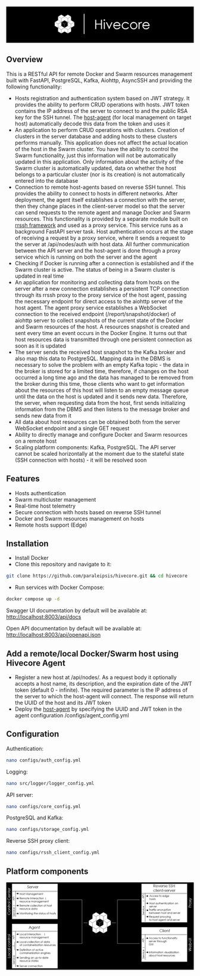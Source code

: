 ![Image alt](https://github.com/paraleipsis/repo_images/raw/main/hivecore/7.png)

## Overview

This is a RESTful API for remote Docker and Swarm resources management built with FastAPI, PostgreSQL, Kafka, Aiohttp, AsyncSSH and providing the following functionality:

- Hosts registration and authentication system based on JWT strategy. It provides the ability to perform CRUD operations with hosts. JWT token contains the IP address of the server to connect to and the public RSA key for the SSH tunnel. The [host-agent](https://github.com/paraleipsis/hivecore-agent) (for local management on target host) automatically decode this data from the token and uses it
- An application to perform CRUD operations with clusters. Creation of clusters in the server database and adding hosts to these clusters performs manually. This application does not affect the actual location of the host in the Swarm cluster. You have the ability to control the Swarm functionality, just this information will not be automatically updated in this application. Only information about the activity of the Swarm cluster is automatically updated, data on whether the host belongs to a particular cluster (nor is its creation) is not automatically entered into the database
- Connection to remote host-agents based on reverse SSH tunnel. This provides the ability to connect to hosts in different networks. After deployment, the agent itself establishes a connection with the server, then they change places in the client-server model so that the server can send requests to the remote agent and manage Docker and Swarm resources. This functionality is provided by a separate module built on [rrssh framework](https://github.com/paraleipsis/rrssh) and used as a proxy service. This service runs as a background FastAPI server task. Host authentication occurs at the stage of receiving a request by a proxy service, where it sends a request to the server at /api/nodes/auth with host data. All further communication between the API server and the host-agent is done through a proxy service which is running on both the server and the agent
- Checking if Docker is running after a connection is established and if the Swarm cluster is active. The status of being in a Swarm cluster is updated in real time
- An application for monitoring and collecting data from hosts on the server after a new connection establishes a persistent TCP connection through its rrssh proxy to the proxy service of the host agent, passing the necessary endpoint for direct access to the aiohttp server of the host agent. The agent proxy service establishes a WebSocket connection to the received endpoint (/report/snapshot/docker) of aiohttp server to collect snapshots of the current state of the Docker and Swarm resources of the host. A resources snapshot is created and sent every time an event occurs in the Docker Engine. It turns out that host resources data is transmitted through one persistent connection as soon as it is updated
- The server sends the received host snapshot to the Kafka broker and also map this data to PostgreSQL. Mapping data in the DBMS is necessary to solve the problem with an empty Kafka topic - the data in the broker is stored for a limited time, therefore, if changes on the host occurred a long time ago and the data has managed to be removed from the broker during this time, those clients who want to get information about the resources of this host will listen to an empty message queue until the data on the host is updated and it sends new data. Therefore, the server, when requesting data from the host, first sends initializing information from the DBMS and then listens to the message broker and sends new data from it
- All data about host resources can be obtained both from the server WebSocket endpoint and a single GET request
- Ability to directly manage and configure Docker and Swarm resources on a remote host
- Scaling platform components: Kafka, PostgreSQL. The API server cannot be scaled horizontally at the moment due to the stateful state (SSH connection with hosts) - it will be resolved soon

## Features

- Hosts authentication
- Swarm multicluster management
- Real-time host telemetry
- Secure connection with hosts based on reverse SSH tunnel
- Docker and Swarm resources management on hosts
- Remote hosts support (Edge)

## Installation

- Install Docker
- Clone this repository and navigate to it:
  
```bash
git clone https://github.com/paraleipsis/hivecore.git && cd hivecore
```

- Run services with Docker Compose:

```bash
docker compose up -d
```

Swagger UI documentation by default will be available at: <http://localhost:8003/api/docs>

Open API documentation by default will be available at: <http://localhost:8003/api/openapi.json>

## Add a remote/local Docker/Swarm host using Hivecore Agent

- Register a new host at /api/nodes/. As a request body it optionally accepts a host name, its description, and the expiration date of the JWT token (default 0 - infinite). The required parameter is the IP address of the server to which the host-agent will connect. The response will return the UUID of the host and its JWT token
- Deploy the [host-agent](https://github.com/paraleipsis/hivecore-agent) by specifying the UUID and JWT token in the agent configuration /configs/agent_config.yml

## Configuration 

Authentication:

```bash
nano configs/auth_config.yml
```

Logging:

```bash
nano src/logger/logger_config.yml
```

API server:

```bash
nano configs/core_config.yml
```

PostgreSQL and Kafka:

```bash
nano configs/storage_config.yml
```

Reverse SSH proxy client:

```bash
nano configs/rssh_client_config.yml
```

## Platform components

![Image alt](https://github.com/paraleipsis/repo_images/raw/main/hivecore/4.png)
